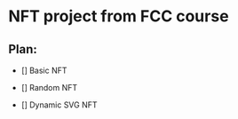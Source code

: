 # NFT project from FCC course

## Plan:

-   [] Basic NFT

-   [] Random NFT

-   [] Dynamic SVG NFT
